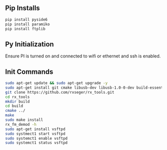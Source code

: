 ## Pip Installs
```sh
pip install pyside6
pip install paramiko
pip install ftplib
```

## Py Initialization
Ensure PI is turned on and connected to wifi or ethernet and ssh is enabled. 

## Init Commands
```sh
sudo apt-get update && sudo apt-get upgrade -y
sudo apt-get install git cmake libusb-dev libusb-1.0-0-dev build-essential
git clone https://github.com/rxseger/rx_tools.git
cd rx_tools
mkdir build
cd build
cmake ../
make 
sudo make install
rx_fm_demod -h
sudo apt-get install vsftpd
sudo systmect1 start vsftpd
sudo systemct1 enable vsftpd
sudo systemct1 status vsftpd
```